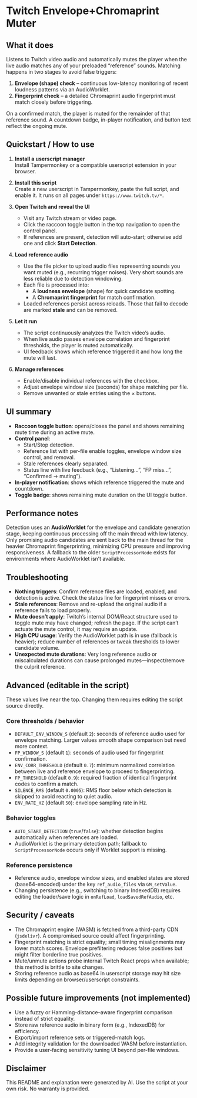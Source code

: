 # Twitch Envelope+Chromaprint Muter

## What it does
Listens to Twitch video audio and automatically mutes the player when the live audio matches any of your preloaded “reference” sounds. Matching happens in two stages to avoid false triggers:
1. **Envelope (shape) check** – continuous low-latency monitoring of recent loudness patterns via an AudioWorklet.
2. **Fingerprint check** – a detailed Chromaprint audio fingerprint must match closely before triggering.

On a confirmed match, the player is muted for the remainder of that reference sound. A countdown badge, in-player notification, and button text reflect the ongoing mute.

## Quickstart / How to use

1. **Install a userscript manager**  
   Install Tampermonkey or a compatible userscript extension in your browser.

2. **Install this script**  
   Create a new userscript in Tampermonkey, paste the full script, and enable it. It runs on all pages under `https://www.twitch.tv/*`.

3. **Open Twitch and reveal the UI**
   - Visit any Twitch stream or video page.
   - Click the raccoon toggle button in the top navigation to open the control panel.
   - If references are present, detection will auto-start; otherwise add one and click **Start Detection**.

4. **Load reference audio**
   - Use the file picker to upload audio files representing sounds you want muted (e.g., recurring trigger noises). Very short sounds are less reliable due to detection windowing.
   - Each file is processed into:
     - A **loudness envelope** (shape) for quick candidate spotting.
     - A **Chromaprint fingerprint** for match confirmation.
   - Loaded references persist across reloads. Those that fail to decode are marked **stale** and can be removed.

5. **Let it run**
   - The script continuously analyzes the Twitch video’s audio.
   - When live audio passes envelope correlation and fingerprint thresholds, the player is muted automatically.
   - UI feedback shows which reference triggered it and how long the mute will last.

6. **Manage references**
   - Enable/disable individual references with the checkbox.
   - Adjust envelope window size (seconds) for shape matching per file.
   - Remove unwanted or stale entries using the × buttons.

## UI summary

- **Raccoon toggle button**: opens/closes the panel and shows remaining mute time during an active mute.
- **Control panel**:
  - Start/Stop detection.
  - Reference list with per-file enable toggles, envelope window size control, and removal.
  - Stale references clearly separated.
  - Status line with live feedback (e.g., “Listening…”, “FP miss…”, “Confirmed → muting”).
- **In-player notification**: shows which reference triggered the mute and countdown.
- **Toggle badge**: shows remaining mute duration on the UI toggle button.

## Performance notes

Detection uses an **AudioWorklet** for the envelope and candidate generation stage, keeping continuous processing off the main thread with low latency. Only promising audio candidates are sent back to the main thread for the heavier Chromaprint fingerprinting, minimizing CPU pressure and improving responsiveness. A fallback to the older `ScriptProcessorNode` exists for environments where AudioWorklet isn’t available.

## Troubleshooting

- **Nothing triggers**: Confirm reference files are loaded, enabled, and detection is active. Check the status line for fingerprint misses or errors.
- **Stale references**: Remove and re-upload the original audio if a reference fails to load properly.
- **Mute doesn’t apply**: Twitch’s internal DOM/React structure used to toggle mute may have changed; refresh the page. If the script can’t actuate the mute control, it may require an update.
- **High CPU usage**: Verify the AudioWorklet path is in use (fallback is heavier); reduce number of references or tweak thresholds to lower candidate volume.
- **Unexpected mute durations**: Very long reference audio or miscalculated durations can cause prolonged mutes—inspect/remove the culprit reference.

## Advanced (editable in the script)

These values live near the top. Changing them requires editing the script source directly.

### Core thresholds / behavior
- `DEFAULT_ENV_WINDOW_S` (default `2`): seconds of reference audio used for envelope matching. Larger values smooth shape comparison but need more context.
- `FP_WINDOW_S` (default `1`): seconds of audio used for fingerprint confirmation.
- `ENV_CORR_THRESHOLD` (default `0.7`): minimum normalized correlation between live and reference envelope to proceed to fingerprinting.
- `FP_THRESHOLD` (default `0.9`): required fraction of identical fingerprint codes to confirm a match.
- `SILENCE_RMS` (default `0.0005`): RMS floor below which detection is skipped to avoid reacting to quiet audio.
- `ENV_RATE_HZ` (default `50`): envelope sampling rate in Hz.

### Behavior toggles
- `AUTO_START_DETECTION` (`true`/`false`): whether detection begins automatically when references are loaded.
- AudioWorklet is the primary detection path; fallback to `ScriptProcessorNode` occurs only if Worklet support is missing.

### Reference persistence
- Reference audio, envelope window sizes, and enabled states are stored (base64-encoded) under the key `ref_audio_files` via `GM_setValue`.
- Changing persistence (e.g., switching to binary IndexedDB) requires editing the loader/save logic in `onRefLoad`, `loadSavedRefAudio`, etc.

## Security / caveats

- The Chromaprint engine (WASM) is fetched from a third-party CDN (`jsdelivr`). A compromised source could affect fingerprinting.
- Fingerprint matching is strict equality; small timing misalignments may lower match scores. Envelope prefiltering reduces false positives but might filter borderline true positives.
- Mute/unmute actions probe internal Twitch React props when available; this method is brittle to site changes.
- Storing reference audio as base64 in userscript storage may hit size limits depending on browser/userscript constraints.

## Possible future improvements (not implemented)
- Use a fuzzy or Hamming-distance–aware fingerprint comparison instead of strict equality.
- Store raw reference audio in binary form (e.g., IndexedDB) for efficiency.
- Export/import reference sets or triggered-match logs.
- Add integrity validation for the downloaded WASM before instantiation.
- Provide a user-facing sensitivity tuning UI beyond per-file windows.

## Disclaimer

This README and explanation were generated by AI. Use the script at your own risk. No warranty is provided.
